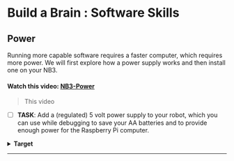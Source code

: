 # Build a Brain : Software Skills

## Power
Running more capable software requires a faster computer, which requires more power. We will first explore how a power supply works and then install one on your NB3.

#### Watch this video: [NB3-Power](https://vimeo.com/1005162740)
> This video

- [ ] **TASK**: Add a (regulated) 5 volt power supply to your robot, which you can use while debugging to save your AA batteries and to provide enough power for the Raspberry Pi computer.
<details><summary><strong>Target</strong></summary>
Your NB3 should now look like this:
<p align="center">
<img src="../../../boxes/power/_resources/images/NB3_power_wiring.png" alt="NB3 power wiring" width="400" height="300">
</p>
</details><hr>
